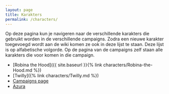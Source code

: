 ```yaml
---
layout: page
title: Karakters
permalink: /characters/
---
```


Op deze pagina kun je navigeren naar de verschillende karakters die gebruikt worden in de verschillende campaigns. Zodra een nieuwe karakter toegevoegd wordt aan de wiki komen ze ook in deze lijst te staan. Deze lijst is op alfabetische volgorde. Op de pagina van de campaigns zelf staan alle karakters die voor komen in die campaign.

* [Robina the Hood]({{ site.baseurl }}{% link characters/Robina-the-Hood.md %})
* [Twilly]({% link characters/Twilly.md %})
* [Campaigns page](./Campaigns.md)
* [Azura](./campaigns/The-Rescue-of-(Princess)-Azura.md)